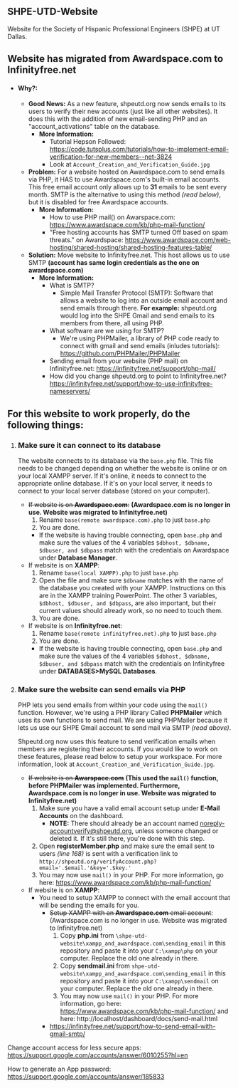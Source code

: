 ## SHPE-UTD-Website
Website for the Society of Hispanic Professional Engineers (SHPE) at UT Dallas.
## Website has migrated from Awardspace.com to Infinityfree.net
  * #### Why?:
    * **Good News:** As a new feature, shpeutd.org now sends emails to its users to verify their new accounts (just like all other websites). It does this with the addition of new email-sending PHP and an "account_activations" table on the database.
      * **More Information:**
        * Tutorial Hepson Followed: https://code.tutsplus.com/tutorials/how-to-implement-email-verification-for-new-members--net-3824
        * Look at `Account_Creation_and_Verification_Guide.jpg`
    * **Problem:** For a website hosted on Awardspace.com to send emails via PHP, it HAS to use Awardspace.com's built-in email accounts. This free email account only allows up to **31** emails to be sent every month. SMTP is the alternative to using this method *(read below)*, but it is disabled for free Awardspace accounts.
      * **More Information:**
        * How to use PHP mail() on Awarspace.com: https://www.awardspace.com/kb/php-mail-function/
        * "Free hosting accounts has SMTP turned Off based on spam threats." on Awardspace: https://www.awardspace.com/web-hosting/shared-hosting/shared-hosting-features-table/
    * **Solution:** Move website to Infinityfree.net. This host allows us to use SMTP **(account has same login credentials as the one on awardspace.com)**
      * **More Information:**
        * What is SMTP?
          * Simple Mail Transfer Protocol (SMTP): Software that allows a website to log into an outside email account and send emails through there. **For example:** shpeutd.org would log into the SHPE Gmail and send emails to its members from there, all using PHP.
        * What software are we using for SMTP?
          * We're using PHPMailer, a library of PHP code ready to connect with gmail and send emails (inludes tutorials): https://github.com/PHPMailer/PHPMailer
        * Sending email from your website (PHP mail) on Infinityfree.net: https://infinityfree.net/support/php-mail/
        * How did you change shpeutd.org to point to Infinityfree.net? https://infinityfree.net/support/how-to-use-infinityfree-nameservers/
## For this website to work properly, do the following things:
1. ### Make sure it can connect to its database
   The website connects to its database via the `base.php` file. This file needs to be changed depending on whether the website is online or on your local XAMPP server. If it's online, it needs to connect to the appropriate online database. If it's on your local server, it needs to connect to your local server database (stored on your computer).
     * ~~If website is on **Awardspace.com**:~~ **(Awardspace.com is no longer in use. Website was migrated to Infinityfree.net)**
       1. Rename `base(remote awardspace.com).php` to just `base.php`
       1. You are done.
       * If the website is having trouble connecting, open `base.php` and make sure the values of the 4 variables `$dbhost, $dbname, $dbuser, and $dbpass` match with the credentials on Awardspace under **Database Manager**.
     * If website is on **XAMPP**:
       1. Rename `base(local XAMPP).php` to just `base.php`
       1. Open the file and make sure `$dbname` matches with the name of the database you created with your XAMPP. Instructions on this are in the XAMPP training PowerPoint. The other 3 variables, `$dbhost, $dbuser, and $dbpass`, are also important, but their current values should already work, so no need to touch them.
       1. You are done.
     * If website is on **Infinityfree.net**:
       1. Rename `base(remote infinityfree.net).php` to just `base.php`
       1. You are done.
       * If the website is having trouble connecting, open `base.php` and make sure the values of the 4 variables `$dbhost, $dbname, $dbuser, and $dbpass` match with the credentials on Infinityfree under **DATABASES>MySQL Databases**.
1. ### Make sure the website can send emails via PHP
   PHP lets you send emails from within your code using the `mail()` function. However, we're using a PHP library Called **PHPMailer** which uses its own functions to send mail. We are using PHPMailer because it lets us use our SHPE Gmail account to send mail via SMTP *(read above)*.
   
   Shpeutd.org now uses this feature to send verification emails when members are registering their accounts. If you would like to work on these features, please read below to setup your workspace. For more information, look at `Account_Creation_and_Verification_Guide.jpg`.
     * ~~If website is on **Awarspace.com**~~ **(This used the `mail()` function, before PHPMailer was implemented. Furthermore, Awardspace.com is no longer in use. Website was migrated to Infinityfree.net)**
       1. Make sure you have a valid email account setup under **E-Mail Accounts** on the dashboard.
           * **NOTE:** There should already be an account named noreply-accountverify@shpeutd.org, unless someone changed or deleted it. If it's still there, you're done with this step.
       1. Open **registerMember.php** and make sure the email sent to users *(line 168)* is sent with a verification link to `http://shpeutd.org/verifyAccount.php?email='.$email.'&key='.$key.'`
       1. You may now use `mail()` in your PHP. For more information, go here: https://www.awardspace.com/kb/php-mail-function/
     * If website is on **XAMPP**:
       * You need to setup XAMPP to connect with the email account that will be sending the emails for you.
         * ~~Setup XAMPP with an **Awardspace.com** email account~~: (Awardspace.com is no longer in use. Website was migrated to Infinityfree.net)
           1. Copy **php.ini** from `\shpe-utd-website\xampp_and_awardspace.com\sending_email` in this repository and paste it into your `C:\xampp\php` on your computer. Replace the old one already in there.
           1. Copy **sendmail.ini** from `shpe-utd-website\xampp_and_awardspace.com\sending_email` in this repository and paste it into your `C:\xampp\sendmail` on your computer. Replace the old one already in there.
           1. You may now use `mail()` in your PHP. For more information, go here: https://www.awardspace.com/kb/php-mail-function/ and here: http://localhost/dashboard/docs/send-mail.html
         * https://infinityfree.net/support/how-to-send-email-with-gmail-smtp/

Change account access for less secure apps: https://support.google.com/accounts/answer/6010255?hl=en

How to generate an App password: https://support.google.com/accounts/answer/185833
